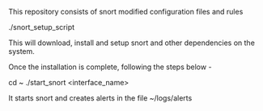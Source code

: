 This repository consists of snort modified configuration files and rules

./snort_setup_script

This will download, install and setup snort and other dependencies on the system.

Once the installation is complete, following the steps below - 

cd ~
./start_snort <interface_name>

It starts snort and creates alerts in the file ~/logs/alerts


